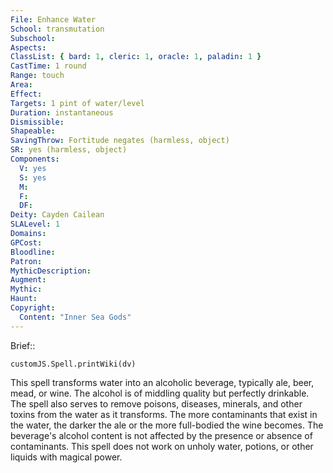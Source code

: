 ```yaml
---
File: Enhance Water
School: transmutation
Subschool: 
Aspects: 
ClassList: { bard: 1, cleric: 1, oracle: 1, paladin: 1 }
CastTime: 1 round
Range: touch
Area: 
Effect: 
Targets: 1 pint of water/level
Duration: instantaneous
Dismissible: 
Shapeable: 
SavingThrow: Fortitude negates (harmless, object)
SR: yes (harmless, object)
Components:
  V: yes
  S: yes
  M: 
  F: 
  DF: 
Deity: Cayden Cailean
SLALevel: 1
Domains: 
GPCost: 
Bloodline: 
Patron: 
MythicDescription: 
Augment: 
Mythic: 
Haunt: 
Copyright:
  Content: "Inner Sea Gods"
---
```

Brief:: 

```dataviewjs
customJS.Spell.printWiki(dv)
```

This spell transforms water into an alcoholic beverage, typically ale, beer, mead, or wine. The alcohol is of middling quality but perfectly drinkable. The spell also serves to remove poisons, diseases, minerals, and other toxins from the water as it transforms. The more contaminants that exist in the water, the darker the ale or the more full-bodied the wine becomes. The beverage's alcohol content is not affected by the presence or absence of contaminants.  This spell does not work on unholy water, potions, or other liquids with magical power.
